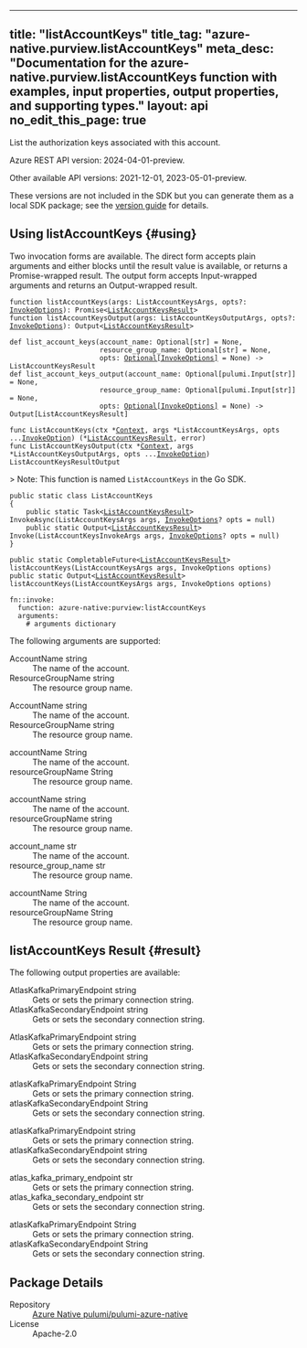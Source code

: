 
---
title: "listAccountKeys"
title_tag: "azure-native.purview.listAccountKeys"
meta_desc: "Documentation for the azure-native.purview.listAccountKeys function with examples, input properties, output properties, and supporting types."
layout: api
no_edit_this_page: true
---



<!-- WARNING: this file was generated by Pulumi Docs Generator. -->
<!-- Do not edit by hand unless you're certain you know what you are doing! -->

List the authorization keys associated with this account.

Azure REST API version: 2024-04-01-preview.

Other available API versions: 2021-12-01, 2023-05-01-preview.

These versions are not included in the SDK but you can generate them as a local SDK package; see the [version guide](../../../version-guide/#accessing-any-api-version-via-local-packages) for details.




## Using listAccountKeys {#using}

Two invocation forms are available. The direct form accepts plain
arguments and either blocks until the result value is available, or
returns a Promise-wrapped result. The output form accepts
Input-wrapped arguments and returns an Output-wrapped result.

<div>
<pulumi-chooser type="language" options="csharp,go,typescript,python,yaml,java"></pulumi-chooser>
</div>


<div>
<pulumi-choosable type="language" values="javascript,typescript">
<div class="highlight"
><pre class="chroma"><code class="language-typescript" data-lang="typescript"
><span class="k">function </span>listAccountKeys<span class="p">(</span><span class="nx">args</span><span class="p">:</span> <span class="nx">ListAccountKeysArgs</span><span class="p">,</span> <span class="nx">opts</span><span class="p">?:</span> <span class="nx"><a href="/docs/reference/pkg/nodejs/pulumi/pulumi/#InvokeOptions">InvokeOptions</a></span><span class="p">): Promise&lt;<span class="nx"><a href="#result">ListAccountKeysResult</a></span>></span
><span class="k">
function </span>listAccountKeysOutput<span class="p">(</span><span class="nx">args</span><span class="p">:</span> <span class="nx">ListAccountKeysOutputArgs</span><span class="p">,</span> <span class="nx">opts</span><span class="p">?:</span> <span class="nx"><a href="/docs/reference/pkg/nodejs/pulumi/pulumi/#InvokeOptions">InvokeOptions</a></span><span class="p">): Output&lt;<span class="nx"><a href="#result">ListAccountKeysResult</a></span>></span
></code></pre></div>
</pulumi-choosable>
</div>


<div>
<pulumi-choosable type="language" values="python">
<div class="highlight"><pre class="chroma"><code class="language-python" data-lang="python"
><span class="k">def </span>list_account_keys<span class="p">(</span><span class="nx">account_name</span><span class="p">:</span> <span class="nx">Optional[str]</span> = None<span class="p">,</span>
                      <span class="nx">resource_group_name</span><span class="p">:</span> <span class="nx">Optional[str]</span> = None<span class="p">,</span>
                      <span class="nx">opts</span><span class="p">:</span> <span class="nx"><a href="/docs/reference/pkg/python/pulumi/#pulumi.InvokeOptions">Optional[InvokeOptions]</a></span> = None<span class="p">) -&gt;</span> <span>ListAccountKeysResult</span
><span class="k">
def </span>list_account_keys_output<span class="p">(</span><span class="nx">account_name</span><span class="p">:</span> <span class="nx">Optional[pulumi.Input[str]]</span> = None<span class="p">,</span>
                      <span class="nx">resource_group_name</span><span class="p">:</span> <span class="nx">Optional[pulumi.Input[str]]</span> = None<span class="p">,</span>
                      <span class="nx">opts</span><span class="p">:</span> <span class="nx"><a href="/docs/reference/pkg/python/pulumi/#pulumi.InvokeOptions">Optional[InvokeOptions]</a></span> = None<span class="p">) -&gt;</span> <span>Output[ListAccountKeysResult]</span
></code></pre></div>
</pulumi-choosable>
</div>


<div>
<pulumi-choosable type="language" values="go">
<div class="highlight"><pre class="chroma"><code class="language-go" data-lang="go"
><span class="k">func </span>ListAccountKeys<span class="p">(</span><span class="nx">ctx</span><span class="p"> *</span><span class="nx"><a href="https://pkg.go.dev/github.com/pulumi/pulumi/sdk/v3/go/pulumi?tab=doc#Context">Context</a></span><span class="p">,</span> <span class="nx">args</span><span class="p"> *</span><span class="nx">ListAccountKeysArgs</span><span class="p">,</span> <span class="nx">opts</span><span class="p"> ...</span><span class="nx"><a href="https://pkg.go.dev/github.com/pulumi/pulumi/sdk/v3/go/pulumi?tab=doc#InvokeOption">InvokeOption</a></span><span class="p">) (*<span class="nx"><a href="#result">ListAccountKeysResult</a></span>, error)</span
><span class="k">
func </span>ListAccountKeysOutput<span class="p">(</span><span class="nx">ctx</span><span class="p"> *</span><span class="nx"><a href="https://pkg.go.dev/github.com/pulumi/pulumi/sdk/v3/go/pulumi?tab=doc#Context">Context</a></span><span class="p">,</span> <span class="nx">args</span><span class="p"> *</span><span class="nx">ListAccountKeysOutputArgs</span><span class="p">,</span> <span class="nx">opts</span><span class="p"> ...</span><span class="nx"><a href="https://pkg.go.dev/github.com/pulumi/pulumi/sdk/v3/go/pulumi?tab=doc#InvokeOption">InvokeOption</a></span><span class="p">) ListAccountKeysResultOutput</span
></code></pre></div>

&gt; Note: This function is named `ListAccountKeys` in the Go SDK.

</pulumi-choosable>
</div>


<div>
<pulumi-choosable type="language" values="csharp">
<div class="highlight"><pre class="chroma"><code class="language-csharp" data-lang="csharp"><span class="k">public static class </span><span class="nx">ListAccountKeys </span><span class="p">
{</span><span class="k">
    public static </span>Task&lt;<span class="nx"><a href="#result">ListAccountKeysResult</a></span>> <span class="p">InvokeAsync(</span><span class="nx">ListAccountKeysArgs</span><span class="p"> </span><span class="nx">args<span class="p">,</span> <span class="nx"><a href="/docs/reference/pkg/dotnet/Pulumi/Pulumi.InvokeOptions.html">InvokeOptions</a></span><span class="p">? </span><span class="nx">opts = null<span class="p">)</span><span class="k">
    public static </span>Output&lt;<span class="nx"><a href="#result">ListAccountKeysResult</a></span>> <span class="p">Invoke(</span><span class="nx">ListAccountKeysInvokeArgs</span><span class="p"> </span><span class="nx">args<span class="p">,</span> <span class="nx"><a href="/docs/reference/pkg/dotnet/Pulumi/Pulumi.InvokeOptions.html">InvokeOptions</a></span><span class="p">? </span><span class="nx">opts = null<span class="p">)</span><span class="p">
}</span></code></pre></div>
</pulumi-choosable>
</div>


<div>
<pulumi-choosable type="language" values="java">
<div class="highlight"><pre class="chroma"><code class="language-java" data-lang="java"><span class="k">public static CompletableFuture&lt;<span class="nx"><a href="#result">ListAccountKeysResult</a></span>> </span>listAccountKeys<span class="p">(</span><span class="nx">ListAccountKeysArgs</span><span class="p"> </span><span class="nx">args<span class="p">,</span> <span class="nx">InvokeOptions</span><span class="p"> </span><span class="nx">options<span class="p">)</span>
<span class="k">public static Output&lt;<span class="nx"><a href="#result">ListAccountKeysResult</a></span>> </span>listAccountKeys<span class="p">(</span><span class="nx">ListAccountKeysArgs</span><span class="p"> </span><span class="nx">args<span class="p">,</span> <span class="nx">InvokeOptions</span><span class="p"> </span><span class="nx">options<span class="p">)</span>
</code></pre></div>
</pulumi-choosable>
</div>


<div>
<pulumi-choosable type="language" values="yaml">
<div class="highlight"><pre class="chroma"><code class="language-yaml" data-lang="yaml"><span class="k">fn::invoke:</span>
<span class="k">&nbsp;&nbsp;function:</span> azure-native:purview:listAccountKeys
<span class="k">&nbsp;&nbsp;arguments:</span>
<span class="c">&nbsp;&nbsp;&nbsp;&nbsp;# arguments dictionary</span></code></pre></div>
</pulumi-choosable>
</div>



The following arguments are supported:


<div>
<pulumi-choosable type="language" values="csharp">
<dl class="resources-properties"><dt class="property-required property-replacement"
            title="Required">
        <span id="accountname_csharp">
<a data-swiftype-name="resource-property" data-swiftype-type="text" href="#accountname_csharp" style="color: inherit; text-decoration: inherit;">Account<wbr>Name</a>
</span>
        <span class="property-indicator"></span>
        <span class="property-type">string</span>
    </dt>
    <dd>The name of the account.</dd><dt class="property-required property-replacement"
            title="Required">
        <span id="resourcegroupname_csharp">
<a data-swiftype-name="resource-property" data-swiftype-type="text" href="#resourcegroupname_csharp" style="color: inherit; text-decoration: inherit;">Resource<wbr>Group<wbr>Name</a>
</span>
        <span class="property-indicator"></span>
        <span class="property-type">string</span>
    </dt>
    <dd>The resource group name.</dd></dl>
</pulumi-choosable>
</div>

<div>
<pulumi-choosable type="language" values="go">
<dl class="resources-properties"><dt class="property-required property-replacement"
            title="Required">
        <span id="accountname_go">
<a data-swiftype-name="resource-property" data-swiftype-type="text" href="#accountname_go" style="color: inherit; text-decoration: inherit;">Account<wbr>Name</a>
</span>
        <span class="property-indicator"></span>
        <span class="property-type">string</span>
    </dt>
    <dd>The name of the account.</dd><dt class="property-required property-replacement"
            title="Required">
        <span id="resourcegroupname_go">
<a data-swiftype-name="resource-property" data-swiftype-type="text" href="#resourcegroupname_go" style="color: inherit; text-decoration: inherit;">Resource<wbr>Group<wbr>Name</a>
</span>
        <span class="property-indicator"></span>
        <span class="property-type">string</span>
    </dt>
    <dd>The resource group name.</dd></dl>
</pulumi-choosable>
</div>

<div>
<pulumi-choosable type="language" values="java">
<dl class="resources-properties"><dt class="property-required property-replacement"
            title="Required">
        <span id="accountname_java">
<a data-swiftype-name="resource-property" data-swiftype-type="text" href="#accountname_java" style="color: inherit; text-decoration: inherit;">account<wbr>Name</a>
</span>
        <span class="property-indicator"></span>
        <span class="property-type">String</span>
    </dt>
    <dd>The name of the account.</dd><dt class="property-required property-replacement"
            title="Required">
        <span id="resourcegroupname_java">
<a data-swiftype-name="resource-property" data-swiftype-type="text" href="#resourcegroupname_java" style="color: inherit; text-decoration: inherit;">resource<wbr>Group<wbr>Name</a>
</span>
        <span class="property-indicator"></span>
        <span class="property-type">String</span>
    </dt>
    <dd>The resource group name.</dd></dl>
</pulumi-choosable>
</div>

<div>
<pulumi-choosable type="language" values="javascript,typescript">
<dl class="resources-properties"><dt class="property-required property-replacement"
            title="Required">
        <span id="accountname_nodejs">
<a data-swiftype-name="resource-property" data-swiftype-type="text" href="#accountname_nodejs" style="color: inherit; text-decoration: inherit;">account<wbr>Name</a>
</span>
        <span class="property-indicator"></span>
        <span class="property-type">string</span>
    </dt>
    <dd>The name of the account.</dd><dt class="property-required property-replacement"
            title="Required">
        <span id="resourcegroupname_nodejs">
<a data-swiftype-name="resource-property" data-swiftype-type="text" href="#resourcegroupname_nodejs" style="color: inherit; text-decoration: inherit;">resource<wbr>Group<wbr>Name</a>
</span>
        <span class="property-indicator"></span>
        <span class="property-type">string</span>
    </dt>
    <dd>The resource group name.</dd></dl>
</pulumi-choosable>
</div>

<div>
<pulumi-choosable type="language" values="python">
<dl class="resources-properties"><dt class="property-required property-replacement"
            title="Required">
        <span id="account_name_python">
<a data-swiftype-name="resource-property" data-swiftype-type="text" href="#account_name_python" style="color: inherit; text-decoration: inherit;">account_<wbr>name</a>
</span>
        <span class="property-indicator"></span>
        <span class="property-type">str</span>
    </dt>
    <dd>The name of the account.</dd><dt class="property-required property-replacement"
            title="Required">
        <span id="resource_group_name_python">
<a data-swiftype-name="resource-property" data-swiftype-type="text" href="#resource_group_name_python" style="color: inherit; text-decoration: inherit;">resource_<wbr>group_<wbr>name</a>
</span>
        <span class="property-indicator"></span>
        <span class="property-type">str</span>
    </dt>
    <dd>The resource group name.</dd></dl>
</pulumi-choosable>
</div>

<div>
<pulumi-choosable type="language" values="yaml">
<dl class="resources-properties"><dt class="property-required property-replacement"
            title="Required">
        <span id="accountname_yaml">
<a data-swiftype-name="resource-property" data-swiftype-type="text" href="#accountname_yaml" style="color: inherit; text-decoration: inherit;">account<wbr>Name</a>
</span>
        <span class="property-indicator"></span>
        <span class="property-type">String</span>
    </dt>
    <dd>The name of the account.</dd><dt class="property-required property-replacement"
            title="Required">
        <span id="resourcegroupname_yaml">
<a data-swiftype-name="resource-property" data-swiftype-type="text" href="#resourcegroupname_yaml" style="color: inherit; text-decoration: inherit;">resource<wbr>Group<wbr>Name</a>
</span>
        <span class="property-indicator"></span>
        <span class="property-type">String</span>
    </dt>
    <dd>The resource group name.</dd></dl>
</pulumi-choosable>
</div>




## listAccountKeys Result {#result}

The following output properties are available:



<div>
<pulumi-choosable type="language" values="csharp">
<dl class="resources-properties"><dt class="property-"
            title="">
        <span id="atlaskafkaprimaryendpoint_csharp">
<a data-swiftype-name="resource-property" data-swiftype-type="text" href="#atlaskafkaprimaryendpoint_csharp" style="color: inherit; text-decoration: inherit;">Atlas<wbr>Kafka<wbr>Primary<wbr>Endpoint</a>
</span>
        <span class="property-indicator"></span>
        <span class="property-type">string</span>
    </dt>
    <dd>Gets or sets the primary connection string.</dd><dt class="property-"
            title="">
        <span id="atlaskafkasecondaryendpoint_csharp">
<a data-swiftype-name="resource-property" data-swiftype-type="text" href="#atlaskafkasecondaryendpoint_csharp" style="color: inherit; text-decoration: inherit;">Atlas<wbr>Kafka<wbr>Secondary<wbr>Endpoint</a>
</span>
        <span class="property-indicator"></span>
        <span class="property-type">string</span>
    </dt>
    <dd>Gets or sets the secondary connection string.</dd></dl>
</pulumi-choosable>
</div>

<div>
<pulumi-choosable type="language" values="go">
<dl class="resources-properties"><dt class="property-"
            title="">
        <span id="atlaskafkaprimaryendpoint_go">
<a data-swiftype-name="resource-property" data-swiftype-type="text" href="#atlaskafkaprimaryendpoint_go" style="color: inherit; text-decoration: inherit;">Atlas<wbr>Kafka<wbr>Primary<wbr>Endpoint</a>
</span>
        <span class="property-indicator"></span>
        <span class="property-type">string</span>
    </dt>
    <dd>Gets or sets the primary connection string.</dd><dt class="property-"
            title="">
        <span id="atlaskafkasecondaryendpoint_go">
<a data-swiftype-name="resource-property" data-swiftype-type="text" href="#atlaskafkasecondaryendpoint_go" style="color: inherit; text-decoration: inherit;">Atlas<wbr>Kafka<wbr>Secondary<wbr>Endpoint</a>
</span>
        <span class="property-indicator"></span>
        <span class="property-type">string</span>
    </dt>
    <dd>Gets or sets the secondary connection string.</dd></dl>
</pulumi-choosable>
</div>

<div>
<pulumi-choosable type="language" values="java">
<dl class="resources-properties"><dt class="property-"
            title="">
        <span id="atlaskafkaprimaryendpoint_java">
<a data-swiftype-name="resource-property" data-swiftype-type="text" href="#atlaskafkaprimaryendpoint_java" style="color: inherit; text-decoration: inherit;">atlas<wbr>Kafka<wbr>Primary<wbr>Endpoint</a>
</span>
        <span class="property-indicator"></span>
        <span class="property-type">String</span>
    </dt>
    <dd>Gets or sets the primary connection string.</dd><dt class="property-"
            title="">
        <span id="atlaskafkasecondaryendpoint_java">
<a data-swiftype-name="resource-property" data-swiftype-type="text" href="#atlaskafkasecondaryendpoint_java" style="color: inherit; text-decoration: inherit;">atlas<wbr>Kafka<wbr>Secondary<wbr>Endpoint</a>
</span>
        <span class="property-indicator"></span>
        <span class="property-type">String</span>
    </dt>
    <dd>Gets or sets the secondary connection string.</dd></dl>
</pulumi-choosable>
</div>

<div>
<pulumi-choosable type="language" values="javascript,typescript">
<dl class="resources-properties"><dt class="property-"
            title="">
        <span id="atlaskafkaprimaryendpoint_nodejs">
<a data-swiftype-name="resource-property" data-swiftype-type="text" href="#atlaskafkaprimaryendpoint_nodejs" style="color: inherit; text-decoration: inherit;">atlas<wbr>Kafka<wbr>Primary<wbr>Endpoint</a>
</span>
        <span class="property-indicator"></span>
        <span class="property-type">string</span>
    </dt>
    <dd>Gets or sets the primary connection string.</dd><dt class="property-"
            title="">
        <span id="atlaskafkasecondaryendpoint_nodejs">
<a data-swiftype-name="resource-property" data-swiftype-type="text" href="#atlaskafkasecondaryendpoint_nodejs" style="color: inherit; text-decoration: inherit;">atlas<wbr>Kafka<wbr>Secondary<wbr>Endpoint</a>
</span>
        <span class="property-indicator"></span>
        <span class="property-type">string</span>
    </dt>
    <dd>Gets or sets the secondary connection string.</dd></dl>
</pulumi-choosable>
</div>

<div>
<pulumi-choosable type="language" values="python">
<dl class="resources-properties"><dt class="property-"
            title="">
        <span id="atlas_kafka_primary_endpoint_python">
<a data-swiftype-name="resource-property" data-swiftype-type="text" href="#atlas_kafka_primary_endpoint_python" style="color: inherit; text-decoration: inherit;">atlas_<wbr>kafka_<wbr>primary_<wbr>endpoint</a>
</span>
        <span class="property-indicator"></span>
        <span class="property-type">str</span>
    </dt>
    <dd>Gets or sets the primary connection string.</dd><dt class="property-"
            title="">
        <span id="atlas_kafka_secondary_endpoint_python">
<a data-swiftype-name="resource-property" data-swiftype-type="text" href="#atlas_kafka_secondary_endpoint_python" style="color: inherit; text-decoration: inherit;">atlas_<wbr>kafka_<wbr>secondary_<wbr>endpoint</a>
</span>
        <span class="property-indicator"></span>
        <span class="property-type">str</span>
    </dt>
    <dd>Gets or sets the secondary connection string.</dd></dl>
</pulumi-choosable>
</div>

<div>
<pulumi-choosable type="language" values="yaml">
<dl class="resources-properties"><dt class="property-"
            title="">
        <span id="atlaskafkaprimaryendpoint_yaml">
<a data-swiftype-name="resource-property" data-swiftype-type="text" href="#atlaskafkaprimaryendpoint_yaml" style="color: inherit; text-decoration: inherit;">atlas<wbr>Kafka<wbr>Primary<wbr>Endpoint</a>
</span>
        <span class="property-indicator"></span>
        <span class="property-type">String</span>
    </dt>
    <dd>Gets or sets the primary connection string.</dd><dt class="property-"
            title="">
        <span id="atlaskafkasecondaryendpoint_yaml">
<a data-swiftype-name="resource-property" data-swiftype-type="text" href="#atlaskafkasecondaryendpoint_yaml" style="color: inherit; text-decoration: inherit;">atlas<wbr>Kafka<wbr>Secondary<wbr>Endpoint</a>
</span>
        <span class="property-indicator"></span>
        <span class="property-type">String</span>
    </dt>
    <dd>Gets or sets the secondary connection string.</dd></dl>
</pulumi-choosable>
</div>





<h2 id="package-details">Package Details</h2>
<dl class="package-details">
	<dt>Repository</dt>
	<dd><a href="https://github.com/pulumi/pulumi-azure-native">Azure Native pulumi/pulumi-azure-native</a></dd>
	<dt>License</dt>
	<dd>Apache-2.0</dd>
</dl>

